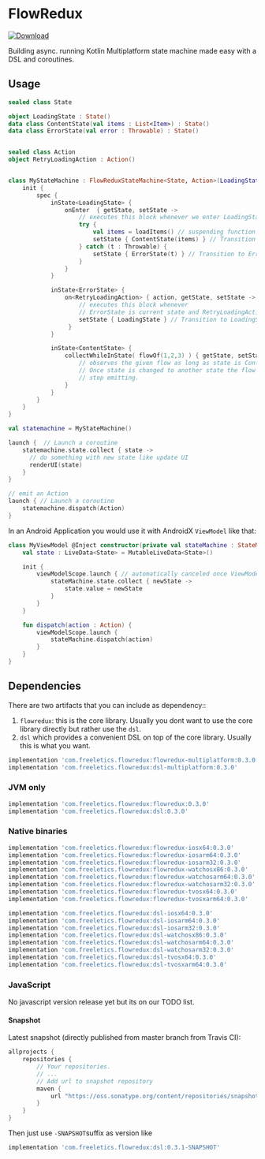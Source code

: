 # FlowRedux

[![Download](https://maven-badges.herokuapp.com/maven-central/com.freeletics.flowredux/flowredux/badge.svg) ](https://maven-badges.herokuapp.com/maven-central/com.freeletics.flowredux/flowredux)

Building async. running Kotlin Multiplatform state machine made easy with a DSL and coroutines.

## Usage

```kotlin
sealed class State

object LoadingState : State()
data class ContentState(val items : List<Item>) : State()
data class ErrorState(val error : Throwable) : State()


sealed class Action
object RetryLoadingAction : Action()


class MyStateMachine : FlowReduxStateMachine<State, Action>(LoadingState){
    init {
        spec {
            inState<LoadingState> {
                onEnter  { getState, setState ->
                    // executes this block whenever we enter LoadingState
                    try {
                        val items = loadItems() // suspending function / coroutine to load items
                        setState { ContentState(items) } // Transition to ContentState
                    } catch (t : Throwable) {
                        setState { ErrorState(t) } // Transition to ErrorState
                    }
                }
            }

            inState<ErrorState> {
                on<RetryLoadingAction> { action, getState, setState ->
                    // executes this block whenever
                    // ErrorState is current state and RetryLoadingAction is emitted
                    setState { LoadingState } // Transition to LoadingState which loads list again
                 }
            }

            inState<ContentState> {
                collectWhileInState( flowOf(1,2,3) ) { getState, setState ->
                    // observes the given flow as long as state is ContentState.
                    // Once state is changed to another state the flow will automatically
                    // stop emitting.
                }
            }
        }
    }
}
```

```kotlin
val statemachine = MyStateMachine()

launch {  // Launch a coroutine
    statemachine.state.collect { state ->
      // do something with new state like update UI
      renderUI(state)
    }
}

// emit an Action
launch { // Launch a coroutine
    statemachine.dispatch(Action)
}
```

In an Android Application you would use it with AndroidX `ViewModel` like that:

```kotlin
class MyViewModel @Inject constructor(private val stateMachine : StateMachine) : ViewModel() {
    val state : LiveData<State> = MutableLiveData<State>()

    init {
        viewModelScope.launch { // automatically canceled once ViewModel lifecycle reached destroyed.
            stateMachine.state.collect { newState ->
                state.value = newState
            }
        }
    }

    fun dispatch(action : Action) {
        viewModelScope.launch {
            stateMachine.dispatch(action)
        }
    }
}
```

## Dependencies
There are two artifacts that you can include as dependency::
1. `flowredux`: this is the core library. Usually you dont want to use the core library directly but rather use the `dsl`.
2. `dsl` which provides a convenient DSL on top of the core library. Usually this is what you want.

```groovy
implementation 'com.freeletics.flowredux:flowredux-multiplatform:0.3.0'
implementation 'com.freeletics.flowredux:dsl-multiplatform:0.3.0'
```

### JVM only
```groovy
implementation 'com.freeletics.flowredux:flowredux:0.3.0'
implementation 'com.freeletics.flowredux:dsl:0.3.0'
```

### Native binaries
```groovy
implementation 'com.freeletics.flowredux:flowredux-iosx64:0.3.0'
implementation 'com.freeletics.flowredux:flowredux-iosarm64:0.3.0'
implementation 'com.freeletics.flowredux:flowredux-iosarm32:0.3.0'
implementation 'com.freeletics.flowredux:flowredux-watchosx86:0.3.0'
implementation 'com.freeletics.flowredux:flowredux-watchosarm64:0.3.0'
implementation 'com.freeletics.flowredux:flowredux-watchosarm32:0.3.0'
implementation 'com.freeletics.flowredux:flowredux-tvosx64:0.3.0'
implementation 'com.freeletics.flowredux:flowredux-tvosxarm64:0.3.0'

implementation 'com.freeletics.flowredux:dsl-iosx64:0.3.0'
implementation 'com.freeletics.flowredux:dsl-iosarm64:0.3.0'
implementation 'com.freeletics.flowredux:dsl-iosarm32:0.3.0'
implementation 'com.freeletics.flowredux:dsl-watchosx86:0.3.0'
implementation 'com.freeletics.flowredux:dsl-watchosarm64:0.3.0'
implementation 'com.freeletics.flowredux:dsl-watchosarm32:0.3.0'
implementation 'com.freeletics.flowredux:dsl-tvosx64:0.3.0'
implementation 'com.freeletics.flowredux:dsl-tvosxarm64:0.3.0'
```

### JavaScript
No javascript version release yet but its on our TODO list.


#### Snapshot
Latest snapshot (directly published from master branch from Travis CI):

```groovy
allprojects {
    repositories {
        // Your repositories.
        // ...
        // Add url to snapshot repository
        maven {
            url "https://oss.sonatype.org/content/repositories/snapshots/"
        }
    }
}
```

Then just use `-SNAPSHOT`suffix as version like
```groovy
implementation 'com.freeletics.flowredux:dsl:0.3.1-SNAPSHOT'
```

